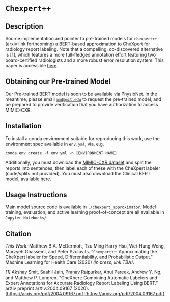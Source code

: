 # `Chexpert++`
## Description
Source implementation and pointer to pre-trained models for `chexpert++` (arxiv link forthcoming) a BERT-based
approximation to CheXpert for radiology report labeling. Note that a compelling, co-discovered alternative is
[1], which features a more full-fledged annotation effort featuring two board-certified radiologists and a
more robust error resolution system. This paper is accessible [here](://arxiv.org/pdf/2004.09167.pdf).

## Obtaining our Pre-trained Model
Our Pre-trained BERT model is soon to be available via PhysioNet. In the meantime, please email
[`mmd@mit.edu`](mailto:mmd@mit.edu) to request the pre-trained model, and be prepared to provide verification
that you have authorization to access MIMIC-CXR.

## Installation
To install a conda environment suitable for reproducing this work, use the environment spec available in
`env.yml`, via, e.g.
```
conda env create -f env.yml -n [ENVIRONMENT NAME]
```

Additionally, you must download the [MIMIC-CXR dataset](https://physionet.org/content/mimic-cxr/2.0.0/) and
split the reports into sentences, then label each of these with the CheXpert labeler (code/splits not
provided). You must also download the Clinical BERT model, available
[here](https://github.com/EmilyAlsentzer/clinicalBERT).

## Usage Instructions
Main model source code is available in `./chexpert_approximator`. Model training, evaluation, and active
learning proof-of-concept are all available in `Jupyter Notebooks/`.

## Citation
*This Work:*
Matthew B.A. McDermott, Tzu Ming Harry Hsu, Wei-Hung Weng, Marzyeh Ghassemi, and Peter Szolovits.
"`Chexpert++`: Approximating the CheXpert labeler for Speed, Differentiability, and Probabilistic Output."
Machine Learning for Health Care (2020) _(in press; link TBA)_.

*[1]*
Akshay Smit, Saahil Jain, Pranav Rajpurkar, Anuj Pareek, Andrew Y. Ng, and Matthew P. Lungren. "CheXbert:
Combining Automatic Labelers and Expert Annotations for Accurate Radiology Report Labeling Using BERT." arXiv
preprint arXiv:2004.09167 (2020). [https://arxiv.org/pdf/2004.09167.pdf](https://arxiv.org/pdf/2004.09167.pdf)

